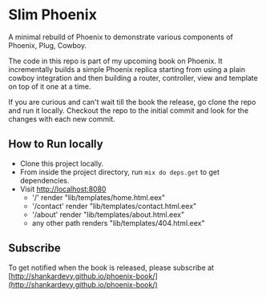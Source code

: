 # Slim Phoenix

A minimal rebuild of Phoenix to demonstrate various components of Phoenix, Plug, Cowboy.

The code in this repo is part of my upcoming book on Phoenix. It incrementally builds a simple Phoenix replica starting from using a plain cowboy integration and then building a router, controller, view and template on top of it one at a time.

If you are curious and can't wait till the book the release, go clone the repo and run it locally. Checkout the repo to the initial commit and look for the changes with each new commit.

## How to Run locally

* Clone this project locally.
* From inside the project directory, run `mix do deps.get` to get dependencies.
* Visit [http://localhost:8080](http://localhost:8080)
  * '/' render "lib/templates/home.html.eex"
  * '/contact' render "lib/templates/contact.html.eex"
  * '/about' render "lib/templates/about.html.eex"
  * any other path renders "lib/templates/404.html.eex"

## Subscribe

To get notified when the book is released, please subscribe at [http://shankardevy.github.io/phoenix-book/](http://shankardevy.github.io/phoenix-book/)
